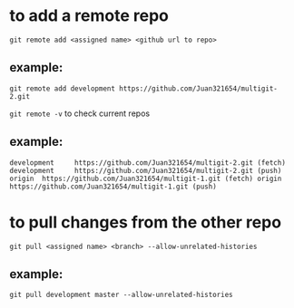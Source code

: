 # to add a remote repo
`git remote add <assigned name> <github url to repo>`
## example:
`git remote add development https://github.com/Juan321654/multigit-2.git`

`git remote -v` to check current repos
## example:
`
development     https://github.com/Juan321654/multigit-2.git (fetch)
development     https://github.com/Juan321654/multigit-2.git (push)
origin  https://github.com/Juan321654/multigit-1.git (fetch)
origin  https://github.com/Juan321654/multigit-1.git (push)
`

# to pull changes from the other repo 
`git pull <assigned name> <branch> --allow-unrelated-histories`

## example: 
`git pull development master --allow-unrelated-histories`